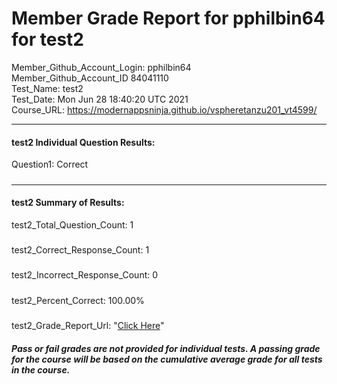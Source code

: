 # Member Grade Report for pphilbin64 for test2  
   
Member_Github_Account_Login: pphilbin64  
Member_Github_Account_ID 84041110  
Test_Name: test2  
Test_Date: Mon Jun 28 18:40:20 UTC 2021  
Course_URL: https://modernappsninja.github.io/vspheretanzu201_vt4599/  
   
---  
#### test2 Individual Question Results:  
Question1: Correct  
#####  
---  
#### test2 Summary of Results:  
test2_Total_Question_Count: 1  
#####  
test2_Correct_Response_Count: 1  
#####  
test2_Incorrect_Response_Count: 0  
#####  
test2_Percent_Correct: 100.00%  
#####  
test2_Grade_Report_Url: "[Click Here](https://github.com/modernappsninjas/pphilbin64/blob/main/static/userdata/courses/vspheretanzu201_vt4599/grade_report.pr312.test2.md)"
##### Pass or fail grades are not provided for individual tests. A passing grade for the course will be based on the cumulative average grade for all tests in the course.  
